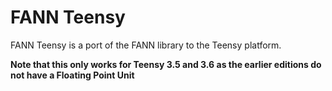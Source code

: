 FANN Teensy
===========

FANN Teensy is a port of the FANN library to the Teensy platform.

**Note that this only works for Teensy 3.5 and 3.6 as the earlier editions do not have a Floating Point Unit**

